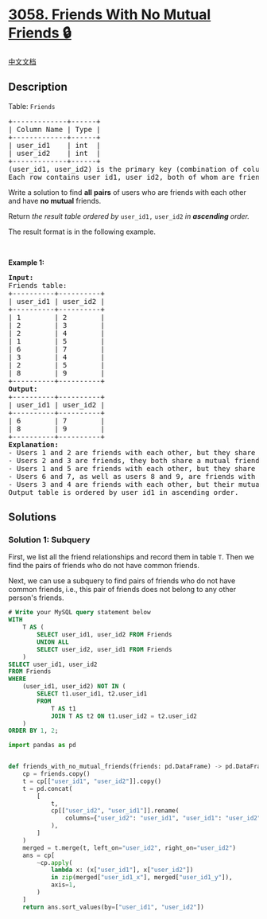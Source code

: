 # [3058. Friends With No Mutual Friends 🔒](https://leetcode.com/problems/friends-with-no-mutual-friends)

[中文文档](/solution/3000-3099/3058.Friends%20With%20No%20Mutual%20Friends/README.md)

<!-- tags:Database -->

## Description

<p>Table: <code>Friends</code></p>

<pre>
+-------------+------+
| Column Name | Type |
+-------------+------+
| user_id1    | int  |
| user_id2    | int  |
+-------------+------+
(user_id1, user_id2) is the primary key (combination of columns with unique values) for this table.
Each row contains user id1, user id2, both of whom are friends with each other.
</pre>

<p>Write a solution to find <strong>all</strong> <strong>pairs</strong> of users who are friends with each other and have <strong>no mutual</strong> friends.</p>

<p>Return <em>the result table ordered by </em><code>user_id1,</code> <code>user_id2</code><em> in <strong>ascending</strong></em><em><strong> </strong>order.</em></p>

<p>The result format is in the following example.</p>

<p>&nbsp;</p>
<p><strong class="example">Example 1:</strong></p>

<pre>
<strong>Input:</strong> 
Friends table:
+----------+----------+
| user_id1 | user_id2 | 
+----------+----------+
| 1        | 2        | 
| 2        | 3        | 
| 2        | 4        | 
| 1        | 5        | 
| 6        | 7        | 
| 3        | 4        | 
| 2        | 5        | 
| 8        | 9        | 
+----------+----------+
<strong>Output:</strong> 
+----------+----------+
| user_id1 | user_id2 | 
+----------+----------+
| 6        | 7        | 
| 8        | 9        | 
+----------+----------+
<strong>Explanation:</strong> 
- Users 1 and 2 are friends with each other, but they share a mutual friend with user ID 5, so this pair is not included.
- Users 2 and 3 are friends, they both share a mutual friend with user ID 4, resulting in exclusion, similarly for users 2 and 4 who share a mutual friend with user ID 3, hence not included.
- Users 1 and 5 are friends with each other, but they share a mutual friend with user ID 2, so this pair is not included.
- Users 6 and 7, as well as users 8 and 9, are friends with each other, and they don&#39;t have any mutual friends, hence included.
- Users 3 and 4 are friends with each other, but their mutual connection with user ID 2 means they are not included, similarly for users 2 and 5 are friends but are excluded due to their mutual connection with user ID 1.
Output table is ordered by user_id1 in ascending order.</pre>

## Solutions

### Solution 1: Subquery

First, we list all the friend relationships and record them in table `T`. Then we find the pairs of friends who do not have common friends.

Next, we can use a subquery to find pairs of friends who do not have common friends, i.e., this pair of friends does not belong to any other person's friends.

<!-- tabs:start -->

```sql
# Write your MySQL query statement below
WITH
    T AS (
        SELECT user_id1, user_id2 FROM Friends
        UNION ALL
        SELECT user_id2, user_id1 FROM Friends
    )
SELECT user_id1, user_id2
FROM Friends
WHERE
    (user_id1, user_id2) NOT IN (
        SELECT t1.user_id1, t2.user_id1
        FROM
            T AS t1
            JOIN T AS t2 ON t1.user_id2 = t2.user_id2
    )
ORDER BY 1, 2;
```

```python
import pandas as pd


def friends_with_no_mutual_friends(friends: pd.DataFrame) -> pd.DataFrame:
    cp = friends.copy()
    t = cp[["user_id1", "user_id2"]].copy()
    t = pd.concat(
        [
            t,
            cp[["user_id2", "user_id1"]].rename(
                columns={"user_id2": "user_id1", "user_id1": "user_id2"}
            ),
        ]
    )
    merged = t.merge(t, left_on="user_id2", right_on="user_id2")
    ans = cp[
        ~cp.apply(
            lambda x: (x["user_id1"], x["user_id2"])
            in zip(merged["user_id1_x"], merged["user_id1_y"]),
            axis=1,
        )
    ]
    return ans.sort_values(by=["user_id1", "user_id2"])
```

<!-- tabs:end -->

<!-- end -->
